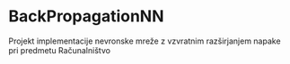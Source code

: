 # BackPropagationNN
Projekt implementacije nevronske mreže z vzvratnim razširjanjem napake pri predmetu Računalništvo
